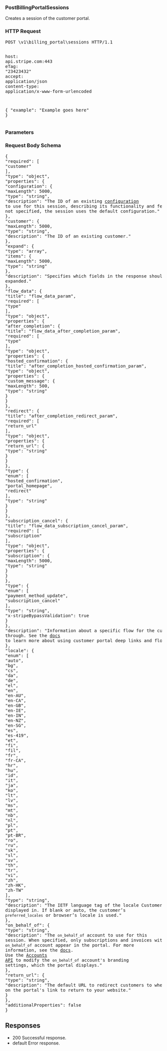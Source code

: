 <!DOCTYPE html><html><head><title></title><link rel="stylesheet" href="../OpenApi.css"/><meta charset="utf-8"/><meta name="viewport" content="width=device-width, initial-scale=1"/></head><body><article><section  class="requestOverview"><h1  class="requestSummary">PostBillingPortalSessions</h1><p  class="requestDescription"><p>Creates a session of the customer portal.</p></p></section><section  class="http"><h3>HTTP Request</h3><pre  class="httpExample"><span  class="requestLine">POST</span> <span  class="httpTarget">\v1\billing_portal\sessions</span> <span  class="httpVersion">HTTP/1.1</span>
<span  class="headerLine">host</span>: <span  class="headerValue">api.stripe.com:443</span>
<span  class="headerLine">eTag</span>: <span  class="headerValue">"23423432"</span>
<span  class="headerLine">accept</span>: <span  class="headerValue">application/json</span>
<span  class="headerLine">content-type</span>: <span  class="headerValue">application/x-www-form-urlencoded</span>

{ &quot;example&quot;: &quot;Example goes here&quot; }</pre></section><dl  class="parameters"><h3>Parameters</h3></dl><section  class="requestContent"><h3>Request Body Schema</h3><pre  class="schema">{&#xA;  &quot;required&quot;: [&#xA;    &quot;customer&quot;&#xA;  ],&#xA;  &quot;type&quot;: &quot;object&quot;,&#xA;  &quot;properties&quot;: {&#xA;    &quot;configuration&quot;: {&#xA;      &quot;maxLength&quot;: 5000,&#xA;      &quot;type&quot;: &quot;string&quot;,&#xA;      &quot;description&quot;: &quot;The ID of an existing [configuration](https://stripe.com/docs/api/customer_portal/configuration) to use for this session, describing its functionality and features. If not specified, the session uses the default configuration.&quot;&#xA;    },&#xA;    &quot;customer&quot;: {&#xA;      &quot;maxLength&quot;: 5000,&#xA;      &quot;type&quot;: &quot;string&quot;,&#xA;      &quot;description&quot;: &quot;The ID of an existing customer.&quot;&#xA;    },&#xA;    &quot;expand&quot;: {&#xA;      &quot;type&quot;: &quot;array&quot;,&#xA;      &quot;items&quot;: {&#xA;        &quot;maxLength&quot;: 5000,&#xA;        &quot;type&quot;: &quot;string&quot;&#xA;      },&#xA;      &quot;description&quot;: &quot;Specifies which fields in the response should be expanded.&quot;&#xA;    },&#xA;    &quot;flow_data&quot;: {&#xA;      &quot;title&quot;: &quot;flow_data_param&quot;,&#xA;      &quot;required&quot;: [&#xA;        &quot;type&quot;&#xA;      ],&#xA;      &quot;type&quot;: &quot;object&quot;,&#xA;      &quot;properties&quot;: {&#xA;        &quot;after_completion&quot;: {&#xA;          &quot;title&quot;: &quot;flow_data_after_completion_param&quot;,&#xA;          &quot;required&quot;: [&#xA;            &quot;type&quot;&#xA;          ],&#xA;          &quot;type&quot;: &quot;object&quot;,&#xA;          &quot;properties&quot;: {&#xA;            &quot;hosted_confirmation&quot;: {&#xA;              &quot;title&quot;: &quot;after_completion_hosted_confirmation_param&quot;,&#xA;              &quot;type&quot;: &quot;object&quot;,&#xA;              &quot;properties&quot;: {&#xA;                &quot;custom_message&quot;: {&#xA;                  &quot;maxLength&quot;: 500,&#xA;                  &quot;type&quot;: &quot;string&quot;&#xA;                }&#xA;              }&#xA;            },&#xA;            &quot;redirect&quot;: {&#xA;              &quot;title&quot;: &quot;after_completion_redirect_param&quot;,&#xA;              &quot;required&quot;: [&#xA;                &quot;return_url&quot;&#xA;              ],&#xA;              &quot;type&quot;: &quot;object&quot;,&#xA;              &quot;properties&quot;: {&#xA;                &quot;return_url&quot;: {&#xA;                  &quot;type&quot;: &quot;string&quot;&#xA;                }&#xA;              }&#xA;            },&#xA;            &quot;type&quot;: {&#xA;              &quot;enum&quot;: [&#xA;                &quot;hosted_confirmation&quot;,&#xA;                &quot;portal_homepage&quot;,&#xA;                &quot;redirect&quot;&#xA;              ],&#xA;              &quot;type&quot;: &quot;string&quot;&#xA;            }&#xA;          }&#xA;        },&#xA;        &quot;subscription_cancel&quot;: {&#xA;          &quot;title&quot;: &quot;flow_data_subscription_cancel_param&quot;,&#xA;          &quot;required&quot;: [&#xA;            &quot;subscription&quot;&#xA;          ],&#xA;          &quot;type&quot;: &quot;object&quot;,&#xA;          &quot;properties&quot;: {&#xA;            &quot;subscription&quot;: {&#xA;              &quot;maxLength&quot;: 5000,&#xA;              &quot;type&quot;: &quot;string&quot;&#xA;            }&#xA;          }&#xA;        },&#xA;        &quot;type&quot;: {&#xA;          &quot;enum&quot;: [&#xA;            &quot;payment_method_update&quot;,&#xA;            &quot;subscription_cancel&quot;&#xA;          ],&#xA;          &quot;type&quot;: &quot;string&quot;,&#xA;          &quot;x-stripeBypassValidation&quot;: true&#xA;        }&#xA;      },&#xA;      &quot;description&quot;: &quot;Information about a specific flow for the customer to go through. See the [docs](https://stripe.com/docs/customer-management/portal-deep-links) to learn more about using customer portal deep links and flows.&quot;&#xA;    },&#xA;    &quot;locale&quot;: {&#xA;      &quot;enum&quot;: [&#xA;        &quot;auto&quot;,&#xA;        &quot;bg&quot;,&#xA;        &quot;cs&quot;,&#xA;        &quot;da&quot;,&#xA;        &quot;de&quot;,&#xA;        &quot;el&quot;,&#xA;        &quot;en&quot;,&#xA;        &quot;en-AU&quot;,&#xA;        &quot;en-CA&quot;,&#xA;        &quot;en-GB&quot;,&#xA;        &quot;en-IE&quot;,&#xA;        &quot;en-IN&quot;,&#xA;        &quot;en-NZ&quot;,&#xA;        &quot;en-SG&quot;,&#xA;        &quot;es&quot;,&#xA;        &quot;es-419&quot;,&#xA;        &quot;et&quot;,&#xA;        &quot;fi&quot;,&#xA;        &quot;fil&quot;,&#xA;        &quot;fr&quot;,&#xA;        &quot;fr-CA&quot;,&#xA;        &quot;hr&quot;,&#xA;        &quot;hu&quot;,&#xA;        &quot;id&quot;,&#xA;        &quot;it&quot;,&#xA;        &quot;ja&quot;,&#xA;        &quot;ko&quot;,&#xA;        &quot;lt&quot;,&#xA;        &quot;lv&quot;,&#xA;        &quot;ms&quot;,&#xA;        &quot;mt&quot;,&#xA;        &quot;nb&quot;,&#xA;        &quot;nl&quot;,&#xA;        &quot;pl&quot;,&#xA;        &quot;pt&quot;,&#xA;        &quot;pt-BR&quot;,&#xA;        &quot;ro&quot;,&#xA;        &quot;ru&quot;,&#xA;        &quot;sk&quot;,&#xA;        &quot;sl&quot;,&#xA;        &quot;sv&quot;,&#xA;        &quot;th&quot;,&#xA;        &quot;tr&quot;,&#xA;        &quot;vi&quot;,&#xA;        &quot;zh&quot;,&#xA;        &quot;zh-HK&quot;,&#xA;        &quot;zh-TW&quot;&#xA;      ],&#xA;      &quot;type&quot;: &quot;string&quot;,&#xA;      &quot;description&quot;: &quot;The IETF language tag of the locale Customer Portal is displayed in. If blank or auto, the customer&#x2019;s `preferred_locales` or browser&#x2019;s locale is used.&quot;&#xA;    },&#xA;    &quot;on_behalf_of&quot;: {&#xA;      &quot;type&quot;: &quot;string&quot;,&#xA;      &quot;description&quot;: &quot;The `on_behalf_of` account to use for this session. When specified, only subscriptions and invoices with this `on_behalf_of` account appear in the portal. For more information, see the [docs](https://stripe.com/docs/connect/charges-transfers#on-behalf-of). Use the [Accounts API](https://stripe.com/docs/api/accounts/object#account_object-settings-branding) to modify the `on_behalf_of` account&#x27;s branding settings, which the portal displays.&quot;&#xA;    },&#xA;    &quot;return_url&quot;: {&#xA;      &quot;type&quot;: &quot;string&quot;,&#xA;      &quot;description&quot;: &quot;The default URL to redirect customers to when they click on the portal&#x27;s link to return to your website.&quot;&#xA;    }&#xA;  },&#xA;  &quot;additionalProperties&quot;: false&#xA;}</pre></section><section  class="responses"><h2>Responses</h2><ul  class="responses"><li  class="response"><span  class="statusLine">200</span> <span  class="statusDescription">Successful response.</span></li><li  class="response"><span  class="statusLine">default</span> <span  class="statusDescription">Error response.</span></li></ul></section></article></body></html>